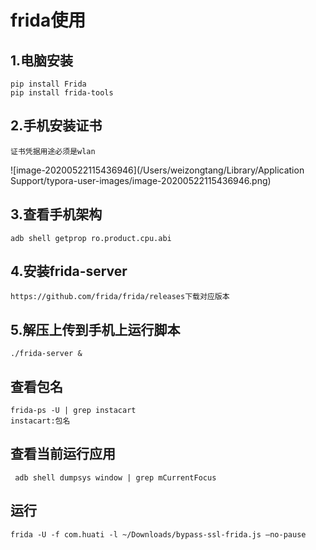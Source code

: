 # frida使用

## 1.电脑安装

```ssh
pip install Frida
pip install frida-tools
```

## 2.手机安装证书

```text
证书凭据用途必须是wlan
```

![image-20200522115436946](/Users/weizongtang/Library/Application Support/typora-user-images/image-20200522115436946.png)

## 3.查看手机架构

```ssh
adb shell getprop ro.product.cpu.abi
```
## 4.安装frida-server

```ssh
https://github.com/frida/frida/releases下载对应版本
```
## 5.解压上传到手机上运行脚本

```ssh
./frida-server &
```

## 查看包名

```text
frida-ps -U | grep instacart
instacart:包名
```

## 查看当前运行应用

```ssh
 adb shell dumpsys window | grep mCurrentFocus
```

## 运行

```ssh
frida -U -f com.huati -l ~/Downloads/bypass-ssl-frida.js –no-pause
```
